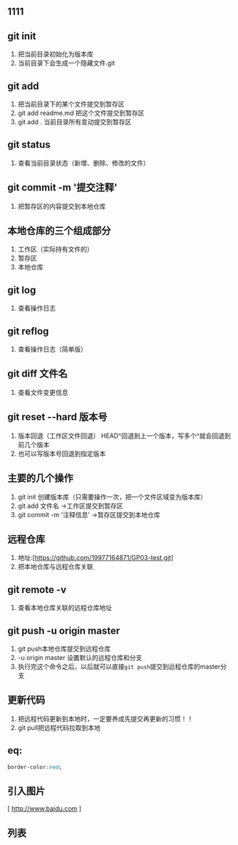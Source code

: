 ## 1111

## git init
1. 把当前目录初始化为版本库
2. 当前目录下会生成一个隐藏文件.git

## git add
1. 把当前目录下的某个文件提交到暂存区
2. git add readme.md 把这个文件提交到暂存区
3. git add . 当前目录所有变动提交到暂存区

## git status
1. 查看当前目录状态（新增、删除、修改的文件）

## git commit -m '提交注释'
1. 把暂存区的内容提交到本地仓库


## 本地仓库的三个组成部分
1. 工作区（实际持有文件的）
2. 暂存区
3. 本地仓库

## git log
1. 查看操作日志

## git reflog
1. 查看操作日志（简单版）

## git diff 文件名
1. 查看文件变更信息

## git reset --hard 版本号
1. 版本回退（工作区文件回退） HEAD^回退到上一个版本，写多个^就会回退到前几个版本
2. 也可以写版本号回退到指定版本


## 主要的几个操作
1. git init 创建版本库（只需要操作一次，把一个文件区域变为版本库）
2. git add 文件名 ->工作区提交到暂存区
3. git commit -m '注释信息' ->暂存区提交到本地仓库

## 远程仓库 
1. 地址:[https://github.com/19977164871/GP03-test.git]
2. 把本地仓库与远程仓库关联

## git remote -v
1. 查看本地仓库关联的远程仓库地址

## git push -u origin master
1. git push本地仓库提交到远程仓库
2. -u origin master    设置默认的远程仓库和分支
3. 执行完这个命令之后，以后就可以直接`git push`提交到远程仓库的master分支

## 更新代码
1. 把远程代码更新到本地时，一定要养成先提交再更新的习惯！！
2. git pull把远程代码拉取到本地

## eq:

```css
border-color:red;
```

## 引入图片
[ http://www.baidu.com ]

## 列表
